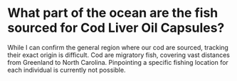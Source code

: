 # What part of the ocean are the fish sourced for Cod Liver Oil Capsules?

While I can confirm the general region where our cod are sourced, tracking their exact origin is difficult. Cod are migratory fish, covering vast distances from Greenland to North Carolina. Pinpointing a specific fishing location for each individual is currently not possible.